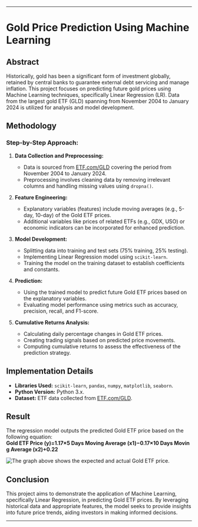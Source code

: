 
---

# Gold Price Prediction Using Machine Learning

## Abstract

Historically, gold has been a significant form of investment globally, retained by central banks to guarantee external debt servicing and manage inflation. This project focuses on predicting future gold prices using Machine Learning techniques, specifically Linear Regression (LR). Data from the largest gold ETF (GLD) spanning from November 2004 to January 2024 is utilized for analysis and model development.

## Methodology

### Step-by-Step Approach:

1. **Data Collection and Preprocessing:**
   - Data is sourced from [ETF.com/GLD](http:/www.etf.com/GLD) covering the period from November 2004 to January 2024.
   - Preprocessing involves cleaning data by removing irrelevant columns and handling missing values using `dropna()`.

2. **Feature Engineering:**
   - Explanatory variables (features) include moving averages (e.g., 5-day, 10-day) of the Gold ETF prices.
   - Additional variables like prices of related ETFs (e.g., GDX, USO) or economic indicators can be incorporated for enhanced prediction.

3. **Model Development:**
   - Splitting data into training and test sets (75% training, 25% testing).
   - Implementing Linear Regression model using `scikit-learn`.
   - Training the model on the training dataset to establish coefficients and constants.

4. **Prediction:**
   - Using the trained model to predict future Gold ETF prices based on the explanatory variables.
   - Evaluating model performance using metrics such as accuracy, precision, recall, and F1-score.

5. **Cumulative Returns Analysis:**
   - Calculating daily percentage changes in Gold ETF prices.
   - Creating trading signals based on predicted price movements.
   - Computing cumulative returns to assess the effectiveness of the prediction strategy.

## Implementation Details

- **Libraries Used:** `scikit-learn`, `pandas`, `numpy`, `matplotlib`, `seaborn`.
- **Python Version:** Python 3.x.
- **Dataset:** ETF data collected from [ETF.com/GLD](http:/www.etf.com/GLD).

## Result

The regression model outputs the predicted Gold ETF price based on the following equation:
**Gold ETF Price (y)=1.17×5 Days Moving Average (x1)−0.17×10 Days Moving Average (x2)+0.22**

![ The graph above shows the expected and actual Gold ETF price.](main/Picture1.png)


## Conclusion

This project aims to demonstrate the application of Machine Learning, specifically Linear Regression, in predicting Gold ETF prices. By leveraging historical data and appropriate features, the model seeks to provide insights into future price trends, aiding investors in making informed decisions.




---

